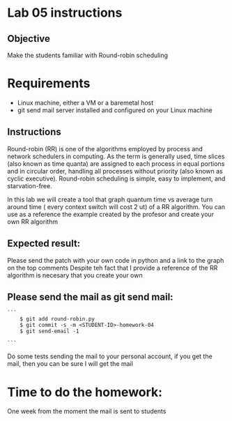 # Lab 05 instructions

## Objective

Make the students familiar with Round-robin scheduling 

# Requirements

* Linux machine, either a VM or a baremetal host
* git send mail server installed and configured on your Linux machine

## Instructions

Round-robin (RR) is one of the algorithms employed by process and network schedulers in computing.
As the term is generally used, time slices (also known as time quanta) are assigned to each process 
in equal portions and in circular order, handling all processes without priority (also known as cyclic executive). 
Round-robin scheduling is simple, easy to implement, and starvation-free. 

In this lab we will create a tool that graph quantum time vs average turn around time ( every context switch will cost 2 ut)
of a RR algorithm. You can use as a reference the example created by the profesor and create your own RR algorithm 

## Expected result:

Please send the patch with your own code in python and a link to the graph on the top comments
Despite teh fact that I provide a reference of the RR algorithm is necesary that you create your own

## Please send the mail as git send mail:

    ```
        $ git add round-robin.py
        $ git commit -s -m <STUDENT-ID>-homework-04
        $ git send-email -1

    ```
Do some tests sending the mail to your personal account, if you get the mail,
then you can be sure I will get the mail

# Time to do the homework:

One week from the moment the mail is sent to students

